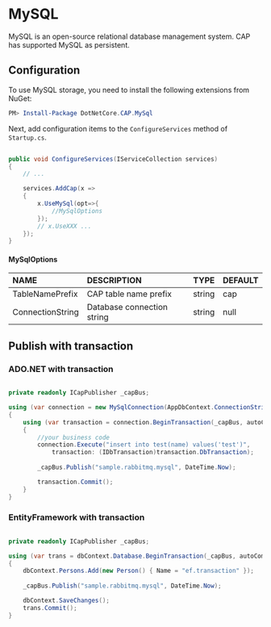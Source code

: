 # MySQL

MySQL is an open-source relational database management system. CAP has supported MySQL as persistent. 

## Configuration

To use MySQL storage, you need to install the following extensions from NuGet:
 
```powershell
PM> Install-Package DotNetCore.CAP.MySql

```

Next, add configuration items to the `ConfigureServices` method of `Startup.cs`.

```csharp

public void ConfigureServices(IServiceCollection services)
{
    // ...

    services.AddCap(x =>
    {
        x.UseMySql(opt=>{
            //MySqlOptions
        });
        // x.UseXXX ...
    });
}

```

#### MySqlOptions

NAME | DESCRIPTION | TYPE | DEFAULT
:---|:---|---|:---
TableNamePrefix | CAP table name prefix | string | cap 
ConnectionString | Database connection string | string | null

## Publish with transaction

### ADO.NET with transaction

```csharp

private readonly ICapPublisher _capBus;

using (var connection = new MySqlConnection(AppDbContext.ConnectionString))
{
    using (var transaction = connection.BeginTransaction(_capBus, autoCommit: false))
    {
        //your business code
        connection.Execute("insert into test(name) values('test')", 
            transaction: (IDbTransaction)transaction.DbTransaction);
        
        _capBus.Publish("sample.rabbitmq.mysql", DateTime.Now);

        transaction.Commit();
    }
}
```

### EntityFramework with transaction

```csharp

private readonly ICapPublisher _capBus;

using (var trans = dbContext.Database.BeginTransaction(_capBus, autoCommit: false))
{
    dbContext.Persons.Add(new Person() { Name = "ef.transaction" });
    
    _capBus.Publish("sample.rabbitmq.mysql", DateTime.Now);

    dbContext.SaveChanges();
    trans.Commit();
}

```